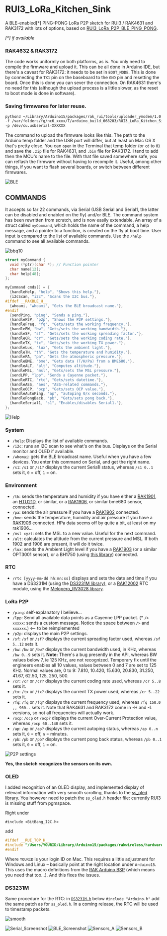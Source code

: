 # RUI3_LoRa_Kitchen_Sink

A BLE-enabled[*] PING-PONG LoRa P2P sketch for RUI3 / RAK4631 and RAK3172 with lots of options, based on [RUI3_LoRa_P2P_BLE_PING_PONG](https://github.com/Kongduino/RUI3_LoRa_P2P_BLE_PING_PONG).

_[*] if available_

### RAK4632 & RAK3172

The code works uniformly on both platforms, as is. You only need to compile the firmware and upload it. This can be all done in Arduino IDE, but there's a caveat for RAK3172: it needs to be set in `BOOT_MODE`. This is done by connecting the `TX1` pin on the baseboard to the `GND` pin and resetting the board. Once this is done you can sever the connection. On RAK4631 there's no need for this (although the upload process is a little slower, as the reset to boot mode is done in software).

### Saving firmwares for later reuse.

```bash
python3 ~/Library/Arduino15/packages/rak_rui/tools/uploader_ymodem/1.0.0/uploader_ymodem.py \
-f /var/folders/fg/nc6_xxxx/T/arduino_build_668203/RUI3_LoRa_Kitchen_Sink.ino.bin \
-p /dev/cu.usbserial-XXXXXX 
```

The command to upload the firmware looks like this. The path to the Arduino temp folder and the USB port will differ, but at least on Mac OS X that's pretty close. You can `open` in the Terminal that temp folder (or `cd` to it) and save the `.zip` file for RAK4631, and `.bin` file for RAK3172. I tend to add then the MCU's name to the file. With that file saved somewhere safe, you can reflash the firmware without having to recompile it. Useful, among other things, if you want to flash several boards, or switch between different firmwares.

![BLE](assets/BLE.png)

## COMMANDS
It accepts so far 22 commands, via Serial (USB Serial and Serial1, the latter can be disabled and enabled on the fly) and/or BLE. The command system has been rewritten from scratch, and is now easily extendable. An array of a struct called `myCommand`, which holds the name of the command, a help message, and a pointer to a function, is created on the fly at boot time. User input is compared to the list of available commands. Use the `/help` command to see all available commands.

![bbq10](assets/bbq10.png)

```c
struct myCommand {
  void (*ptr)(char *); // Function pointer
  char name[12];
  char help[48];
};

myCommand cmds[] = {
  {handleHelp, "help", "Shows this help."},
  {i2cScan, "i2c", "Scans the I2C bus."},
#ifdef __RAKBLE_H__
  {whoami, "whoami", "Gets the BLE broadcast name."},
#endif
  {sendPing, "ping", "Sends a ping."},
  {handleP2P, "p2p", "Shows the P2P settings."},
  {handleFreq, "fq", "Gets/sets the working frequency."},
  {handleBW, "bw", "Gets/sets the working bandwidth."},
  {handleSF, "sf", "Gets/sets the working spreading factor."},
  {handleCR, "cr", "Gets/sets the working coding rate."},
  {handleTX, "tx", "Gets/sets the working TX power."},
  {handleLux, "lux", "Gets the ambient light."},
  {handleTH, "th", "Gets the temperature and humidity."},
  {handlePA, "pa", "Gets the atmospheric pressure."},
  {handleBME, "bme", "Gets data (T/H/Pa) from a BME680."},
  {handleALT, "alt", "Computes altitude."},
  {handleMSL, "msl", "Gets/sets the MSL pressure."},
  {sendLPP, "lpp", "Sends a Cayenne packet."},
  {handleRTC, "rtc", "Gets/sets datetime."},
  {handleAES, "aes", "AES-related commands."},
  {handleOCP, "ocp", "Gets/sets OCP value."},
  {handleAutoPing, "ap", "autoping 0/x seconds."},
  {handlePongBack, "pb", "Gets/sets pong back."},
  {handleSerial1, "s1", "Enables/disables Serial1."},
};

```
![Help](assets/help.png)

### System
* `/help`: Displays the list of available commands.
* `/i2c`: runs an I2C scan to see what's on the bus. Displays on the Serial monitor and OLED if available.
* `/whomai`: gets the BLE broadcast name. Useful when you have a few devices. You enter this command on Serial, and get the right name.
* `/s1`: `/s1` or `/s1?` displays the current Seria1l status, whereas `/s1 0..1` sets it, `0` = off, `1` = on.

### Environment
* `/th`: sends the temperature and humidity if you have either a [RAK1901](https://store.rakwireless.com/products/rak1901-shtc3-temperature-humidity-sensor), an [HTU21D](https://www.mikroe.com/htu21d-click), or similar, or a [RAK1906](https://store.rakwireless.com/products/rak1906-bme680-environment-sensor), or similar bme680 sensor, connected.
* `/pa`: sends the air pressure if you have a [RAK1902](https://store.rakwireless.com/products/rak1902-kps22hb-barometric-pressure-sensor) connected.
* `/bme`: sends the temperature, humidity and air pressure if you have a [RAK1906](https://store.rakwireless.com/products/rak1906-bme680-environment-sensor) connected. HPa data seems off by quite a bit, at least on my rak1906...
* `/msl xyzt`: sets the MSL to a new value. Useful for the next command.
* `/alt`: calculates the altitude from the current pressure and MSL. If both 1902 and 1906 are present, it will do it twice.
* `/lux`: sends the Ambient Light level if you have a [RAK1903](https://store.rakwireless.com/products/rak1903-opt3001dnpr-ambient-light-sensor) (or a similar OPT3001 sensor), or a BH1750 (using [this library](https://github.com/claws/BH1750)) connected.

### RTC
* `/rtc [yyyy-mm-dd hh:mn:ss]` displays and sets the date and time if you have a DS3231M (using the [DS3231M library](https://github.com/Zanduino/DS3231M)), or a [RAK12002](https://store.rakwireless.com/products/rtc-module-rak12002) RTC module, using the [Melopero_RV3028 library](https://github.com/melopero/Melopero_RV-3028_Arduino_Library).

### LoRa P2P
* `/ping`: self-explanatory I believe...
* `/lpp`: Send all available data points as a Cayenne LPP packet.
(* `/> xxxxx`: sends a custom message. Notice the space between `/>` and `xxxxxx`.) <-- to be reimplemented
* `/p2p`: displays the main P2P settings.
* `/sf`: `/sf` or `/sf?` displays the current spreading factor used, whereas `/sf 5..12` sets it.
* `/bw`: `/bw` or `/bw?` displays the current bandwidth used, in KHz, whereas `/bw 0..9` sets it.
**Note:** There's a bug presently in the API, whereas BW values below 7, ie 125 KHz, are not recognized. Temporary fix until the engineers enables all 10 values, values between 0 and 7 are set to 125 KHz. Normal values are, 0 to 9: 7.810, 10.420, 15.630, 20.830, 31.250, 41.67, 62.50, 125, 250, 500.
* `/cr`: `/cr` or `/cr?` displays the current coding rate used, whereas `/cr 5..8` sets it.
* `/tx`: `/tx` or `/tx?` displays the current TX power used, whereas `/cr 5..22` sets it.
* `/fq`: `/fq` or `/fq?` displays the current frequency used, whereas `/fq 150.0 ,, 960..` sets it. Note that RAK4631 and RAK3172 come in -H and -L versions, so not all frequencies will actually work.
* `/ocp`: `/ocp` or `/ocp?` displays the current Over-Current Protection value, whereas `/ocp 60..140` sets it.
* `/ap`: `/ap` or `/ap?` displays the current autoping status, whereas `/ap 0..n` sets it, `0` = off, `n` = minutes.
* `/pb`: `/pb` or `/pb?` displays the current pong back status, whereas `/pb 0..1` sets it, `0` = off, `1` = on.

![P2P settings](assets/P2Psettings.png)

**Yes, the sketch recognizes the sensors on its own.**

### OLED

I added recognition of an OLED display, and implemented display of relevant information with very smooth scrolling, thanks to the [ss_oled library](https://github.com/bitbank2/ss_oled). You however need to patch the `ss_oled.h` header file: currently RUI3 is missing stuff from pgmspace.

Right under

`#include <BitBang_I2C.h>`

add

```c
#ifdef __RUI_TOP_H__
#include "/Users/YOURID/Library/Arduino15/packages/rakwireless/hardware/nrf52/1.0.1/cores/nRF5/avr/pgmspace.h"
#endif
```

Where `YOURID` is your login ID on Mac. This requires a little adjustment for Windows and Linux – basically point at the right location under `Arduino15`. This uses the macro definitions from the [RAK Arduino BSP](https://github.com/RAKWireless/RAK-nRF52-Arduino) (which means you need that too...). And this fixes the issues.

### DS3231M

Same procedure for the RTC: in [`DS3231M.h`](https://github.com/Zanduino/DS3231M) below `#include "Arduino.h"` add the same patch as for `ss_oled.h`. In a coming release, the RTC will be used to timestamp packets.

![smooth](assets/oledpingpong.gif)

![Serial_Screenshot](assets/Serial_Screenshot.png)
![BLE_Screenshot](assets/BLE_Screenshot.jpg)
![Sensors_A](assets/SensorsA.png)
![Sensors_B](assets/SensorsB.png)
